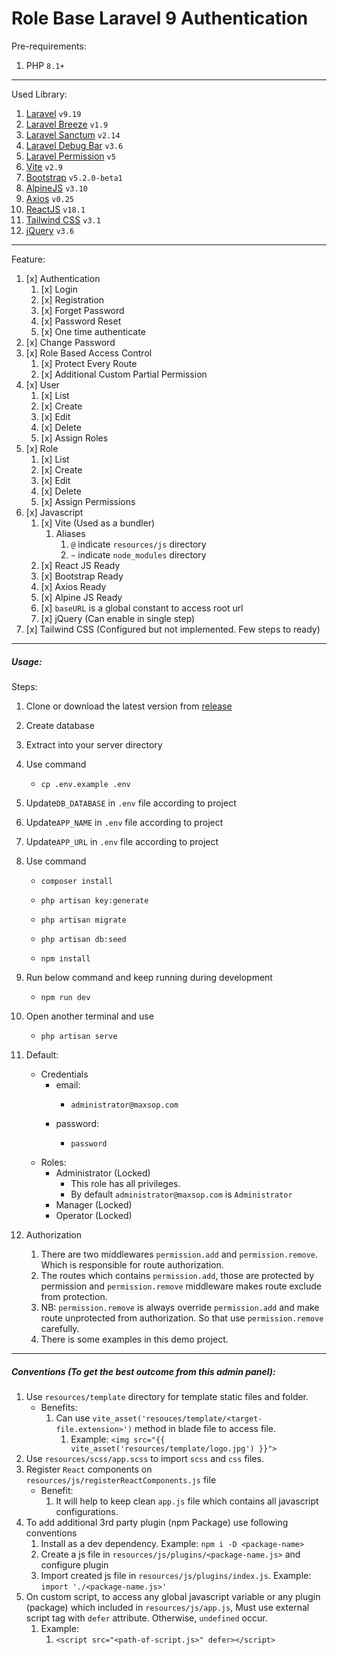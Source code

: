 # Role Base Laravel 9 Authentication

Pre-requirements:

1. PHP `8.1+`

---

Used Library:

1. [Laravel](https://laravel.com/docs/9.x) `v9.19`
2. [Laravel Breeze](https://laravel.com/docs/9.x/starter-kits#laravel-breeze) `v1.9`
3. [Laravel Sanctum](https://laravel.com/docs/9.x/sanctum) `v2.14`
4. [Laravel Debug Bar](https://github.com/barryvdh/laravel-debugbar) `v3.6`
5. [Laravel Permission](https://spatie.be/docs/laravel-permission/v5/introduction) `v5`
6. [Vite](https://vitejs.dev/guide/) `v2.9`
7. [Bootstrap](https://getbootstrap.com/docs/5.2/getting-started/introduction/) `v5.2.0-beta1`
8. [AlpineJS](https://alpinejs.dev/start-here) `v3.10`
9. [Axios](https://github.com/axios/axios) `v0.25`
10. [ReactJS](https://reactjs.org/docs/getting-started.html) `v18.1`
11. [Tailwind CSS](https://tailwindcss.com/docs/installation) `v3.1`
12. [jQuery](https://api.jquery.com/) `v3.6`

---

Feature:

1. [x] Authentication
    1. [x] Login
    2. [x] Registration
    3. [x] Forget Password
    4. [x] Password Reset
    5. [x] One time authenticate
2. [x] Change Password
3. [x] Role Based Access Control
    1. [x] Protect Every Route
    1. [x] Additional Custom Partial Permission
4. [x] User
    1. [x] List
    2. [x] Create
    3. [x] Edit
    4. [x] Delete
    5. [x] Assign Roles
5. [x] Role
    1. [x] List
    2. [x] Create
    3. [x] Edit
    4. [x] Delete
    5. [x] Assign Permissions
6. [x] Javascript
   1. [x] Vite (Used as a bundler)
      1. Aliases
         1. `@` indicate `resources/js` directory
         2. `~` indicate `node_modules` directory
   2. [x] React JS Ready
   4. [x] Bootstrap Ready
   5. [x] Axios Ready
   6. [x] Alpine JS Ready
   7. [x] `baseURL` is a global constant to access root url
   8. [x] jQuery (Can enable in single step)
7. [x] Tailwind CSS (Configured but not implemented. Few steps to ready)

---

##### Usage:

Steps:

1. Clone or download the latest version from [release](https://github.com/themaxsop/admin-panel/releases)
2. Create database
3. Extract into your server directory
4. Use command
    - ```
      cp .env.example .env
      ```
5. Update`DB_DATABASE` in `.env` file according to project
6. Update`APP_NAME` in `.env` file according to project
7. Update`APP_URL` in `.env` file according to project
8. Use command
    - ``` 
      composer install
      ```
    - ``` 
      php artisan key:generate
      ```
    - ``` 
      php artisan migrate
      ```
    - ``` 
      php artisan db:seed
      ```
    - ``` 
      npm install
      ```
9. Run below command and keep running during development
   - ```
     npm run dev
     ```
10. Open another terminal and use
    - ```
      php artisan serve
      ```
11. Default:
     - Credentials
         - email:
             - ```
               administrator@maxsop.com
               ```
         - password:
             - ```
               password
               ```
     - Roles:
         - Administrator (Locked)
             - This role has all privileges.
             - By default `administrator@maxsop.com` is `Administrator`
         - Manager (Locked)
         - Operator (Locked)

12. Authorization
     1. There are two middlewares `permission.add` and `permission.remove`. Which is responsible for route authorization.
     2. The routes which contains `permission.add`, those are protected by permission and `permission.remove` middleware
        makes route exclude from protection.
     3. NB: `permission.remove` is always override `permission.add` and make route unprotected from authorization. So
        that use `permission.remove` carefully.
     4. There is some examples in this demo project.

---

##### Conventions (To get the best outcome from this admin panel): 
1. Use `resources/template` directory for template static files and folder.
   - Benefits:
      1. Can use `vite_asset('resouces/template/<target-file.extension>')` method in blade file to access file.
         1. Example: ``` <img src="{{ vite_asset('resources/template/logo.jpg') }}"> ```
2. Use `resources/scss/app.scss` to import `scss` and `css` files.
3. Register `React` components on `resources/js/registerReactComponents.js` file
   - Benefit:
      1. It will help to keep clean `app.js` file which contains all javascript configurations.
4. To add additional 3rd party plugin (npm Package) use following conventions
   1. Install as a dev dependency. Example: `npm i -D <package-name>`
   2. Create a js file in `resources/js/plugins/<package-name.js>` and configure plugin
   3. Import created js file in `resources/js/plugins/index.js`. Example: `import './<package-name.js>'`
5. On custom script, to access any global javascript variable or any plugin (package) which included in `resources/js/app.js`, Must use external script tag with `defer` attribute. Otherwise, `undefined` occur.
   1. Example:
      1. ``` <script src="<path-of-script.js>" defer></script> ```
